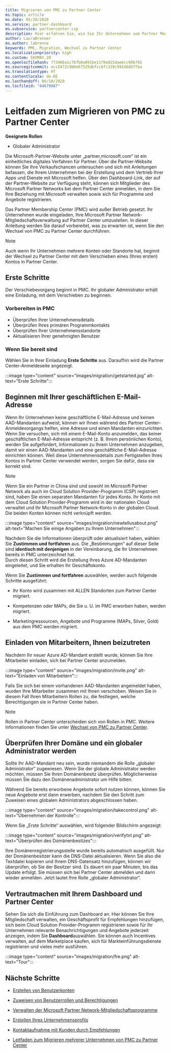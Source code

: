 ```yaml
---
title: Migrieren von PMC zu Partner Center
ms.topic: article
ms.date: 05/20/2020
ms.service: partner-dashboard
ms.subservice: partnercenter-csp
description: Hier erfahren Sie, wie Sie Ihr Unternehmen vom Partner Membership Center (PMC) zu Partner Center migrieren.
author: LauraBrenner
ms.author: labrenne
keywords: PMC, Migration, Wechsel zu Partner Center
ms.localizationpriority: high
ms.custom: SEOMAY.20
ms.openlocfilehash: 773466a1c7bfb8a091be11f8e825dae6cc90b765
ms.sourcegitcommit: ecc5472c986e67525dbfcc6fc328c991d6db77ba
ms.translationtype: HT
ms.contentlocale: de-DE
ms.lasthandoff: 06/10/2020
ms.locfileid: "84679087"
---
```

# <a name="guide-to-migrating-from-pmc-to-partner-center"></a>Leitfaden zum Migrieren von PMC zu Partner Center

**Geeignete Rollen**

- Globaler Administrator

Die Microsoft-Partner-Website unter „partner.microsoft.com“ ist ein einheitliches digitales Verfahren für Partner. Über die Partner-Website können Sie Ihre Verkaufschancen untersuchen und sich mit Anleitungen befassen, die Ihrem Unternehmen bei der Erstellung und dem Vertrieb Ihrer Apps und Dienste mit Microsoft helfen. Über den Dashboard-Link, der auf der Partner-Website zur Verfügung steht, können sich Mitglieder des Microsoft Partner Networks bei dem Partner Center anmelden, in dem Sie Ihre Beziehung mit Microsoft verwalten sowie sich für Programme und Angebote registrieren.

Das Partner Membership Center (PMC) wird außer Betrieb gesetzt. Ihr Unternehmen wurde eingeladen, Ihre Microsoft Partner Network-Mitgliedschaftsverwaltung auf Partner Center umzustellen. In dieser Anleitung werden Sie darauf vorbereitet, was zu erwarten ist, wenn Sie den Wechsel von PMC zu Partner Center durchführen.

>[!NOTE]
>Auch wenn Ihr Unternehmen mehrere Konten oder Standorte hat, beginnt der Wechsel zu Partner Center mit dem Verschieben eines (Ihres ersten) Kontos in Partner Center.

## <a name="get-started"></a>Erste Schritte

Der Verschiebevorgang beginnt in PMC. Ihr globaler Administrator erhält eine Einladung, mit dem Verschieben zu beginnen.

### <a name="prepare-in-pmc"></a>Vorbereiten in PMC

- Überprüfen Ihrer Unternehmensdetails
- Überprüfen Ihres primären Programmkontakts
- Überprüfen Ihrer Unternehmensstandorte
- Aktualisieren Ihrer genehmigten Benutzer

### <a name="when-youre-ready"></a>Wenn Sie bereit sind

Wählen Sie in Ihrer Einladung **Erste Schritte** aus. Daraufhin wird die Partner Center-Anmeldeseite angezeigt.

:::image type="content" source="images/migration/getstarted.jpg" alt-text="Erste Schritte":::

## <a name="start-with-your-work-email"></a>Beginnen mit Ihrer geschäftlichen E-Mail-Adresse

Wenn Ihr Unternehmen keine geschäftliche E-Mail-Adresse und keinen AAD-Mandanten aufweist, können wir Ihnen während des Partner Center-Anmeldevorgangs helfen, eine Adresse und einen Mandanten einzurichten. Wenn Sie versuchen, sich mit einem E-Mail-Konto anzumelden, das keiner geschäftlichen E-Mail-Adresse entspricht (z. B. Ihrem persönlichen Konto), werden Sie aufgefordert, Informationen zu Ihrem Unternehmen anzugeben, damit wir einen AAD-Mandanten und eine geschäftliche E-Mail-Adresse einrichten können. Weil diese Unternehmensdetails zum Fertigstellen Ihres Kontos in Partner Center verwendet werden, sorgen Sie dafür, dass sie korrekt sind.

>[!NOTE]
>Wenn Sie ein Partner in China sind und sowohl im Microsoft Partner Network als auch im Cloud Solution Provider-Programm (CSP) registriert sind, haben Sie einen separaten Mandanten für jedes Konto. Ihr Konto mit dem Cloud Solution Provider-Programm wird in der nationalen Cloud verwaltet und Ihr Microsoft Partner Network-Konto in der globalen Cloud. Die beiden Konten können nicht verknüpft werden.

:::image type="content" source="images/migration/newtellusabout.png" alt-text="Machen Sie einige Angaben zu Ihrem Unternehmen":::

Nachdem Sie die Informationen überprüft oder aktualisiert haben, wählen Sie **Zustimmen und fortfahren** aus.
Die „Bestimmungen“ auf dieser Seite sind **identisch mit denjenigen** in der Vereinbarung, die Ihr Unternehmen bereits in PMC unterzeichnet hat.  
Durch diesen Schritt wird die Erstellung Ihres Azure AD-Mandanten eingeleitet, und Sie erhalten Ihr Geschäftskonto.

Wenn Sie **Zustimmen und fortfahren** auswählen, werden auch folgende Schritte ausgeführt:

- Ihr Konto wird zusammen mit ALLEN Standorten zum Partner Center migriert.

- Kompetenzen oder MAPs, die Sie u. U. im PMC erworben haben, werden migriert.

- Marketingressourcen, Angebote und Programme (MAPs, Silver, Gold) aus dem PMC werden migriert.

## <a name="invite-employees-to-join-you"></a>Einladen von Mitarbeitern, Ihnen beizutreten

Nachdem Ihr neuer Azure AD-Mandant erstellt wurde, können Sie Ihre Mitarbeiter einladen, sich bei Partner Center anzumelden.

:::image type="content" source="images/migration/invite.png" alt-text="Einladen von Mitarbeitern":::

Falls Sie sich bei einem vorhandenen AAD-Mandanten angemeldet haben, wurden Ihre Mitarbeiter zusammen mit Ihnen verschoben. Weisen Sie in diesem Fall Ihren Mitarbeitern Rollen zu, die festlegen, welche Berechtigungen sie in Partner Center haben. 

>[!NOTE] 
>Rollen in Partner Center unterscheiden sich von Rollen in PMC. Weitere Informationen finden Sie unter [Wechsel von PMC zu Partner Center](move-pmc-pc-map.md).

## <a name="verify-your-domain-and-become-a-global-admin"></a>Überprüfen Ihrer Domäne und ein globaler Administrator werden  

Sollte Ihr AAD-Mandant neu sein, wurde niemandem die Rolle „globaler Administrator“ zugewiesen. Wenn Sie der globale Administrator werden möchten, müssen Sie Ihren Domänenbesitz überprüfen. Möglicherweise müssen Sie dazu den Domänenadministrator um Hilfe bitten.

Während Sie bereits erworbene Angebote sofort nutzen können, können Sie neue Angebote erst dann erwerben, nachdem Sie den Schritt zum Zuweisen eines globalen Administrators abgeschlossen haben.

:::image type="content" source="images/migration/takecontrol.png" alt-text="Übernehmen der Kontrolle":::

Wenn Sie „Erste Schritte“ auswählen, wird folgender Bildschirm angezeigt:

:::image type="content" source="images/migration/verifytxt.png" alt-text="Überprüfen des Domänenbesitzes":::

Ihre Domänenregistrierungsstelle wurde bereits automatisch ausgefüllt. Nur der Domänenbesitzer kann die DNS-Datei aktualisieren. Wenn Sie also die Textdatei kopieren und Ihrem DNS-Datensatz hinzufügen, können wir überprüfen, ob Sie der Besitzer sind. Es dauert ein paar Minuten, bis das Update erfolgt. Sie müssen sich bei Partner Center abmelden und dann wieder anmelden. Jetzt lautet Ihre Rolle „globaler Administrator“.

## <a name="get-acquainted-with-your-dashboard-and-partner-center"></a>Vertrautmachen mit Ihrem Dashboard und Partner Center

Sehen Sie sich die Einführung zum Dashboard an. Hier können Sie Ihre Mitgliedschaft verwalten, ein Geschäftsprofil für Empfehlungen hinzufügen, sich beim Cloud Solution Provider-Programm registrieren sowie für Ihr Unternehmen relevante Benachrichtigungen und Angebote jederzeit anzeigen, indem Sie **Dashboard**auswählen. Sie können auch Incentives verwalten, auf dem Marketplace kaufen, sich für Markteinführungsdienste registrieren und vieles mehr ausführen.  

:::image type="content" source="images/migration/fre.png" alt-text="Tour":::

## <a name="next-steps"></a>Nächste Schritte

- [Erstellen von Benutzerkonten](create-user-accounts-and-set-permissions.md)

- [Zuweisen von Benutzerrollen und Berechtigungen](permissions-overview.md)

- [Verwalten der Microsoft Partner Network-Mitgliedschaftsprogramme](renew-mpn-offers.md)

- [Erstellen Ihres Unternehmensprofils](create-a-marketing-profile.md)

- [Kontaktaufnahme mit Kunden durch Empfehlungen](responding-to-referrals.md)

- [Leitfaden zum Migrieren mehrerer Unternehmen von PMC zu Partner Center](move-multiple-companies.md)
